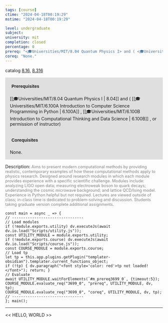 ```yaml
---
tags: [course]
ctime: "2024-04-18T00:19:29"
mstime: "2024-04-18T00:19:29"

level: undergraduate
subject: 
university: mit
completion: closed
percentage: 0
prereq: "<🎓Universities/MIT/8.04 Quantum Physics I> and ( <🎓Universities/MIT/6.100A Introduction to Computer Science Programming in Python> , <🎓Universities/MIT/6.100B Introduction to Computational Thinking and Data Science> , or permission of instructor)"
coreq: "None."
---
```


catalog [8.16](http://student.mit.edu/catalog/m8a.html#8.16), [8.316](http://student.mit.edu/catalog/m8b.html#8.316)

<span style="display: block; padding: 15px; background-color: rgb(100, 100, 100, 0.2);"><font id="m_prereq3699_0" style="display: block; font-family: Arial, sans-serif; font-weight: bold; padding: 5px">Prerequisites</font><br><span id="prereq3699_0">[[🎓Universities/MIT/8.04 Quantum Physics I | 8.04]] and ( [[🎓Universities/MIT/6.100A Introduction to Computer Science Programming in Python | 6.100A]] , [[🎓Universities/MIT/6.100B Introduction to Computational Thinking and Data Science | 6.100B]] , or permission of instructor)</span></span>
<span style="display: block; padding: 15px; background-color: rgb(100, 100, 100, 0.2);"><font id="m_coreq3699_0" style="display: block; font-family: Arial, sans-serif; font-weight: bold; padding: 5px">Corequisites</font><br><span id="coreq3699_0">None.</span></span>

<font style="">Description:</font>
<font style="color: grey; font-size: 0.8rem;">Aims to present modern computational methods by providing realistic, contemporary examples of how these computational methods apply to physics research. Designed around research modules in which each module provides experience with a specific scientific challenge. Modules include: analyzing LIGO open data; measuring electroweak boson to quark decays; understanding the cosmic microwave background; and lattice QCD/Ising model. Experience in Python helpful but not required. Lectures are viewed outside of class; in-class time is dedicated to problem-solving and discussion. Students taking graduate version complete additional assignments.</font>

```dataviewjs
const main = async _ => {
// --------------------------------
// Load modules
if (!module.exports.utility) dv.executeJs(await dv.io.load("Scripts/utility.js"));
const UTILITY_MODULE = module.exports.utility;
if (!module.exports.course) dv.executeJs(await dv.io.load("Scripts/course.js"));
const COURSE_MODULE = module.exports.course;
// Load tp
let tp = this.app.plugins.getPlugin("templater-obsidian").templater.current_functions_object;
if (!tp) { dv.paragraph("<font style='color: red'>tp not loaded!</font>"); return; }
// Evaluate
await UTILITY_MODULE.waitForElements(`#m_prereq3699_0`, {timeout:5});
COURSE_MODULE.evaluate_req("3699_0", "prereq", UTILITY_MODULE, dv, tp);
COURSE_MODULE.evaluate_req("3699_0", "coreq", UTILITY_MODULE, dv, tp);
// --------------------------------
}; main();
```

---

<< HELLO, WORLD >>
